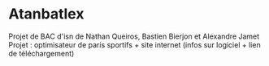 # Atanbatlex
Projet de BAC d'isn de Nathan Queiros, Bastien Bierjon et Alexandre Jamet
Projet : optimisateur de paris sportifs + site internet (infos sur logiciel + lien de téléchargement)
